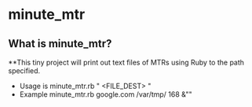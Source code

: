 minute_mtr
=============

## What is minute_mtr?
**This tiny project will print out text files of MTRs using Ruby to the path specified.
  * Usage is minute_mtr.rb "<DESTINATION> <FILE_DEST> <MAX HOURS>"
  * Example minute_mtr.rb google.com /var/tmp/ 168 &""
